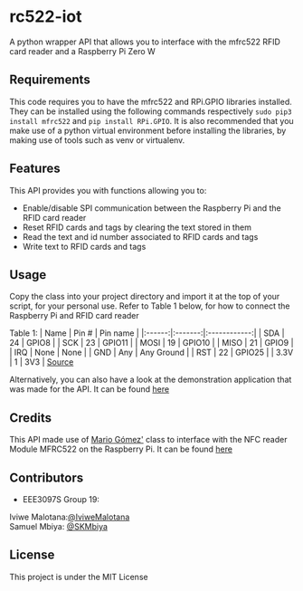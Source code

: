 rc522-iot
=========

A python wrapper API that allows you to interface with the mfrc522 RFID card reader and a Raspberry Pi Zero W

Requirements
--------
This code requires you to have the mfrc522 and RPi.GPIO libraries installed. They can be installed using the following commands respectively ``sudo pip3 install mfrc522`` and ``pip install RPi.GPIO``. It is also recommended that you make use of a python virtual environment before installing the libraries, by making use of tools such as venv or virtualenv.

Features
--------

This API provides you with functions allowing you to:
* Enable/disable SPI communication between the Raspberry Pi and the RFID card reader
* Reset RFID cards and tags by clearing the text stored in them
* Read the text and id number associated to RFID cards and tags
* Write text to RFID cards and tags

Usage
-----
Copy the class into your project directory and import it at the top of your script, for your personal use.
Refer to Table 1 below, for how to connect the Raspberry Pi and RFID card reader

Table 1:
| Name | Pin # | Pin name   |
|:------:|:-------:|:------------:|
| SDA  | 24    | GPIO8      |
| SCK  | 23    | GPIO11     |
| MOSI | 19    | GPIO10     |
| MISO | 21    | GPIO9      |
| IRQ  | None  | None       |
| GND  | Any   | Any Ground |
| RST  | 22    | GPIO25     |
| 3.3V | 1     | 3V3        |
[Source](https://github.com/mxgxw/MFRC522-python/blob/master/README.md)

Alternatively, you can also have  a look at the demonstration application that was made for the API. It can be found [here](https://github.com/SKMbiya/rc522-iot-demo)

Credits
-------

This API made use of [Mario Gómez'](https://github.com/mxgxw) class to interface with the NFC reader Module MFRC522 on the Raspberry Pi. It can be found [here](https://github.com/mxgxw/MFRC522-python)


Contributors
------------
* EEE3097S Group 19:

Iviwe Malotana:[@IviweMalotana](https://github.com/IviweMalotana)\
Samuel Mbiya: [@SKMbiya](https://github.com/SKMbiya)

License
-------

This project is under the MIT License
